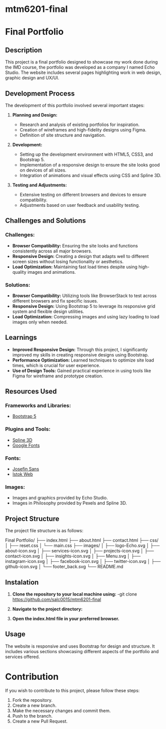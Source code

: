 # mtm6201-final

# Final Portfolio

## Description

This project is a final portfolio designed to showcase my work done during the IMD course, the portfolio was developed as a company I named Echo Studio. The website includes several pages highlighting work in web design, graphic design and UX/UI.

## Development Process

The development of this portfolio involved several important stages:

1. **Planning and Design:**
    - Research and analysis of existing portfolios for inspiration.
    - Creation of wireframes and high-fidelity designs using Figma.
    - Definition of site structure and navigation.

2. **Development:**
    - Setting up the development environment with HTML5, CSS3, and Bootstrap 5.
    - Implementation of a responsive design to ensure the site looks good on devices of all sizes.
    - Integration of animations and visual effects using CSS and Spline 3D.

3. **Testing and Adjustments:**
    - Extensive testing on different browsers and devices to ensure compatibility.
    - Adjustments based on user feedback and usability testing.

## Challenges and Solutions

### Challenges:
- **Browser Compatibility:** Ensuring the site looks and functions consistently across all major browsers.
- **Responsive Design:** Creating a design that adapts well to different screen sizes without losing functionality or aesthetics.
- **Load Optimization:** Maintaining fast load times despite using high-quality images and animations.

### Solutions:
- **Browser Compatibility:** Utilizing tools like BrowserStack to test across different browsers and fix specific issues.
- **Responsive Design:** Using Bootstrap 5 to leverage its responsive grid system and flexible design utilities.
- **Load Optimization:** Compressing images and using lazy loading to load images only when needed.

## Learnings

- **Improved Responsive Design:** Through this project, I significantly improved my skills in creating responsive designs using Bootstrap.
- **Performance Optimization:** Learned techniques to optimize site load times, which is crucial for user experience.
- **Use of Design Tools:** Gained practical experience in using tools like Figma for wireframe and prototype creation.

## Resources Used

### Frameworks and Libraries:
- [Bootstrap 5](https://getbootstrap.com/)

### Plugins and Tools:
- [Spline 3D](https://spline.design/)
- [Google Fonts](https://fonts.google.com/)

### Fonts:
- [Josefin Sans](https://fonts.google.com/specimen/Josefin+Sans)
- [Istok Web](https://fonts.google.com/specimen/Istok+Web)

### Images:
- Images and graphics provided by Echo Studio.
- Images in Philosophy provided by Pexels and Spline 3D.

## Project Structure

The project file structure is as follows:

Final Portfolio/
├── index.html
├── about.html
├── contact.html
├── css/
│   ├── reset.css
│   └── main.css
├── images/
│   ├── logo-Echo.svg
│   ├── about-icon.svg
│   ├── services-icon.svg
│   ├── projects-icon.svg
│   ├── contact-icon.svg
│   ├── insights-icon.svg
│   ├── Menu.svg
│   ├── instagram-icon.svg
│   ├── facebook-icon.svg
│   ├── twitter-icon.svg
│   ├── github-icon.svg
│   └── footer_back.svg
└── README.md

## Instalation

1. **Clone the repository to your local machine using:**
    -git clone https://github.com/salc0015/mtm6201-final

2. **Navigate to the project directory:**

3. **Open the index.html file in your preferred browser.**

## Usage

The website is responsive and uses Bootstrap for design and structure. It includes various sections showcasing different aspects of the portfolio and services offered.

# Contribution

If you wish to contribute to this project, please follow these steps:

1. Fork the repository.
2. Create a new branch.
3. Make the necessary changes and commit them.
4. Push to the branch.
5. Create a new Pull Request.



